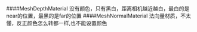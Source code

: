 ####MeshDepthMaterial
没有颜色，只有黑白，距离相机越近越白，最白的是near的位置，最黑的是far的位置
####MeshNormalMaterial 
法向量材质，不太懂，反正颜色怎么转都一样,也不能设置颜色
